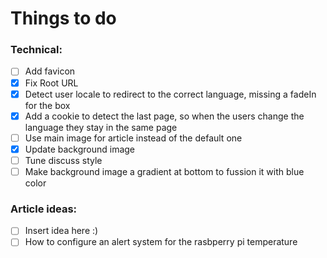 # Things to do


### Technical:
- [ ] Add favicon
- [X] Fix Root URL
- [X] Detect user locale to redirect to the correct language, missing a fadeIn for the box
- [X] Add a cookie to detect the last page, so when the users change the language they stay in the same page
- [ ] Use main image for article instead of the default one
- [X] Update background image
- [ ] Tune discuss style
- [ ] Make background image a gradient at bottom to fussion it with blue color

### Article ideas:
- [ ] Insert idea here :)
- [ ] How to configure an alert system for the rasbperry pi temperature

